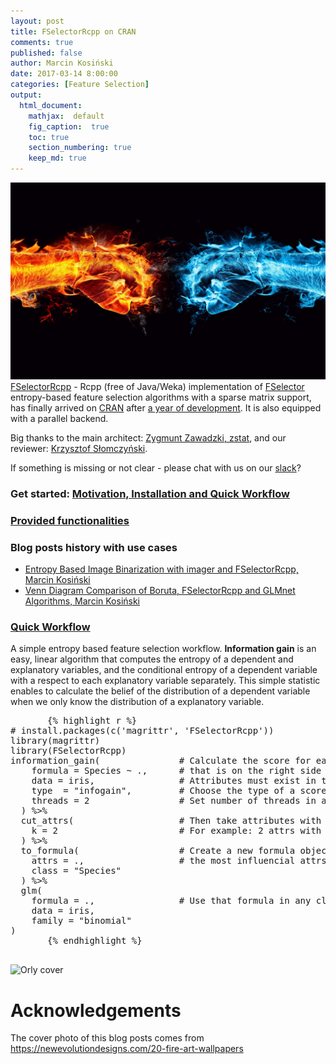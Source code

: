 ```yaml
---
layout: post
title: FSelectorRcpp on CRAN
comments: true
published: false
author: Marcin Kosiński
date: 2017-03-14 8:00:00
categories: [Feature Selection]
output:
  html_document:
    mathjax:  default
    fig_caption:  true
    toc: true
    section_numbering: true
    keep_md: true
---
```


<img src="/images/fulls/fire.jpg" class="fit image"> [FSelectorRcpp](http://mi2-warsaw.github.io/FSelectorRcpp/) - Rcpp (free of Java/Weka) implementation of [FSelector](https://cran.r-project.org/web/packages/FSelector/index.html) entropy-based feature selection algorithms with a sparse matrix support, has finally arrived on [CRAN](https://cran.rstudio.com/web/packages/FSelectorRcpp/index.html) after [a year of development](https://github.com/mi2-warsaw/FSelectorRcpp). It is also equipped with a parallel backend.

Big thanks to the main architect: [Zygmunt Zawadzki, zstat](https://github.com/zzawadz), and our reviewer: [Krzysztof Słomczyński](https://github.com/krzyslom). 

If something is missing or not clear - please chat with us on our [slack](https://fselectorrcpp.slack.com/messages/general/)? 

### Get started: [Motivation, Installation and Quick Workflow](http://mi2-warsaw.github.io/FSelectorRcpp/articles/get_started.html)

### [Provided functionalities](http://mi2-warsaw.github.io/FSelectorRcpp/reference/)

### Blog posts history with use cases

- [Entropy Based Image Binarization with imager and FSelectorRcpp, Marcin Kosiński](http://r-addict.com/2017/01/08/Entropy-Based-Image-Binarization.html)
- [Venn Diagram Comparison of Boruta, FSelectorRcpp and GLMnet Algorithms, Marcin Kosiński](http://www.r-bloggers.com/venn-diagram-comparison-of-boruta-fselectorrcpp-and-glmnet-algorithms/)


### [Quick Workflow](http://mi2-warsaw.github.io/FSelectorRcpp/articles/get_started.html#quick-workflow)

A simple entropy based feature selection workflow. **Information gain** is an easy, linear algorithm that computes the entropy of a dependent and explanatory variables, and the conditional entropy of a dependent variable with a respect to each explanatory variable separately. This simple statistic enables to calculate the belief of the distribution of a dependent variable when we only know the distribution of a explanatory variable.

<p>
   <script src="https://gist.github.com/MarcinKosinski/000cd586b9c610ecd6247f5551b46663.js"></script>
  <noscript>
    <pre>
       {% highlight r %}
# install.packages(c('magrittr', 'FSelectorRcpp'))
library(magrittr)
library(FSelectorRcpp)       
information_gain(               # Calculate the score for each attribute
    formula = Species ~ .,      # that is on the right side of the formula.
    data = iris,                # Attributes must exist in the passed data.
    type  = "infogain",         # Choose the type of a score to be calculated.
    threads = 2                 # Set number of threads in a parallel backend.
  ) %>%                          
  cut_attrs(                    # Then take attributes with the highest rank.
    k = 2                       # For example: 2 attrs with the higehst rank.
  ) %>%                         
  to_formula(                   # Create a new formula object with 
    attrs = .,                  # the most influencial attrs.
    class = "Species"           
  ) %>%
  glm(
    formula = .,                # Use that formula in any classification algorithm.
    data = iris,                
    family = "binomial"         
)
       {% endhighlight %}
    </pre>
  </noscript>
</p>


![Orly cover](https://raw.githubusercontent.com/mi2-warsaw/FSelectorRcpp/master/o_rly.png)

# Acknowledgements

The cover photo of this blog posts comes from https://newevolutiondesigns.com/20-fire-art-wallpapers
